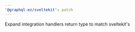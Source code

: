```yaml
---
'@graphql-ez/sveltekit': patch
---
```


Expand integration handlers return type to match sveltekit's
